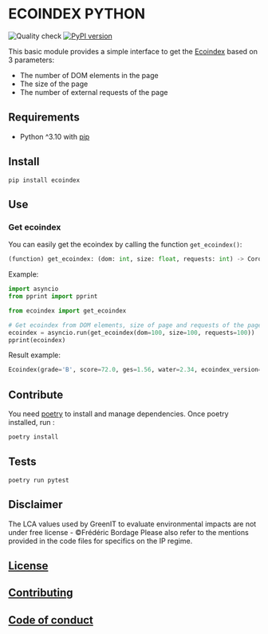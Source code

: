 # ECOINDEX PYTHON

![Quality check](https://github.com/cnumr/ecoindex_python/workflows/Quality%20checks/badge.svg)
[![PyPI version](https://badge.fury.io/py/ecoindex.svg)](https://badge.fury.io/py/ecoindex)

This basic module provides a simple interface to get the [Ecoindex](http://www.ecoindex.fr) based on 3 parameters:

- The number of DOM elements in the page
- The size of the page
- The number of external requests of the page

## Requirements

- Python ^3.10 with [pip](https://pip.pypa.io/en/stable/installation/)

## Install

```shell
pip install ecoindex
```

## Use

### Get ecoindex

You can easily get the ecoindex by calling the function `get_ecoindex()`:

```python
(function) get_ecoindex: (dom: int, size: float, requests: int) -> Coroutine[Any, Any, Ecoindex]
```

Example:

```python
import asyncio
from pprint import pprint

from ecoindex import get_ecoindex

# Get ecoindex from DOM elements, size of page and requests of the page
ecoindex = asyncio.run(get_ecoindex(dom=100, size=100, requests=100))
pprint(ecoindex)
```

Result example:

```python
Ecoindex(grade='B', score=72.0, ges=1.56, water=2.34, ecoindex_version='3.0.0')
```

## Contribute

You need [poetry](https://python-poetry.org/) to install and manage dependencies. Once poetry installed, run :

```bash
poetry install
```

## Tests

```shell
poetry run pytest
```

## Disclaimer

The LCA values used by GreenIT to evaluate environmental impacts are not under free license - ©Frédéric Bordage
Please also refer to the mentions provided in the code files for specifics on the IP regime.

## [License](LICENSE)

## [Contributing](CONTRIBUTING.md)

## [Code of conduct](CODE_OF_CONDUCT.md)

